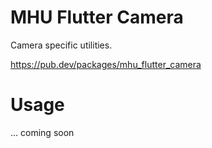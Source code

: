 # MHU Flutter Camera

Camera specific utilities.

https://pub.dev/packages/mhu_flutter_camera

# Usage

... coming soon
